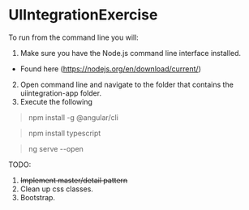 # UIIntegrationExercise


To run from the command line you will:  
 1. Make sure you have the Node.js command line interface installed.
  - Found here (https://nodejs.org/en/download/current/)
 2. Open command line and navigate to the folder that contains the uiintegration-app folder.
 3. Execute the following 
  
> npm install -g @angular/cli

> npm install typescript

> ng serve --open

TODO: 
 1. ~~Implement master/detail pattern~~
 2. Clean up css classes.
 3. Bootstrap.
